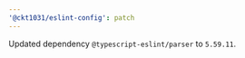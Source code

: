 ```yaml
---
'@ckt1031/eslint-config': patch
---
```


Updated dependency `@typescript-eslint/parser` to `5.59.11`.
